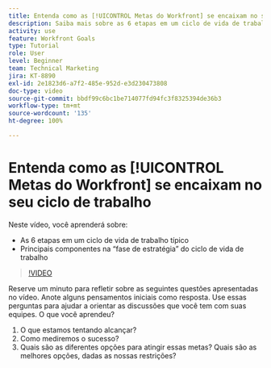 ```yaml
---
title: Entenda como as [!UICONTROL Metas do Workfront] se encaixam no seu ciclo de trabalho
description: Saiba mais sobre as 6 etapas em um ciclo de vida de trabalho típico e os componentes principais na “fase de estratégia” nele.
activity: use
feature: Workfront Goals
type: Tutorial
role: User
level: Beginner
team: Technical Marketing
jira: KT-8890
exl-id: 2e1823d6-a7f2-485e-952d-e3d230473808
doc-type: video
source-git-commit: bbdf99c6bc1be714077fd94fc3f8325394de36b3
workflow-type: tm+mt
source-wordcount: '135'
ht-degree: 100%

---
```


# Entenda como as [!UICONTROL Metas do Workfront] se encaixam no seu ciclo de trabalho

Neste vídeo, você aprenderá sobre:

* As 6 etapas em um ciclo de vida de trabalho típico
* Principais componentes na “fase de estratégia” do ciclo de vida de trabalho

>[!VIDEO](https://video.tv.adobe.com/v/335184/?quality=12&learn=on&enablevpops=1)

<!--
Your turn graphic
-->

Reserve um minuto para refletir sobre as seguintes questões apresentadas no vídeo. Anote alguns pensamentos iniciais como resposta. Use essas perguntas para ajudar a orientar as discussões que você tem com suas equipes. O que você aprendeu?

1. O que estamos tentando alcançar?
1. Como mediremos o sucesso?
1. Quais são as diferentes opções para atingir essas metas? Quais são as melhores opções, dadas as nossas restrições?
